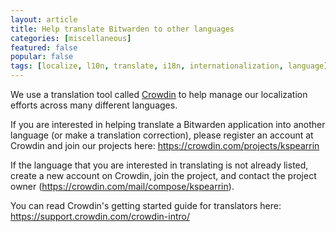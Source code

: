 ```yaml
---
layout: article
title: Help translate Bitwarden to other languages
categories: [miscellaneous]
featured: false
popular: false
tags: [localize, l10n, translate, i18n, internationalization, language]
---
```


We use a translation tool called [Crowdin](https://crowdin.com) to help manage our localization efforts across many different languages.

If you are interested in helping translate a Bitwarden application into another language (or make a translation correction), please register an account at Crowdin and join our projects here: <https://crowdin.com/projects/kspearrin>

If the language that you are interested in translating is not already listed, create a new account on Crowdin, join the project, and contact the project owner (<https://crowdin.com/mail/compose/kspearrin>).

You can read Crowdin's getting started guide for translators here: <https://support.crowdin.com/crowdin-intro/>
